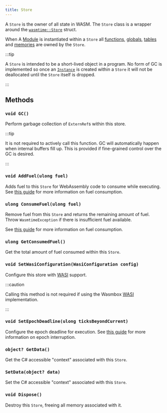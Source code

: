 ```yaml
---
title: Store
---
```


A `Store` is the owner of all state in WASM. The `Store` class is a wrapper around the [`wasmtime::Store`](https://docs.rs/wasmtime/latest/wasmtime/struct.Store.html) struct.

When A [Module](./module.md) is instantiated within a `Store` all [functions](./function.md), [globals](./global.md), [tables](./table.md) and [memories](./memory.md) are owned by the `Store`.

:::tip

A `Store` is intended to be a short-lived object in a program. No form of GC is implemented so once an [`Instance`](./instance.md) is created within a `Store` it will not be deallocated until the `Store` itself is dropped.

:::

## Methods

### `void GC()`

Perform garbage collection of `ExternRef`s within this store.

:::tip

It is not required to actively call this function. GC will automatically happen when internal buffers fill up. This is provided if fine-grained control over the GC is desired.

:::

### `void AddFuel(ulong fuel)`

Adds fuel to this `Store` for WebAssembly code to consume while executing. See [this guide](../../../basics/fuelusage.md) for more information on fuel consumption.

### `ulong ConsumeFuel(ulong fuel)`

Remove fuel from this `Store` and returns the remaining amount of fuel. Throw `WasmtimeException` if there is insufficient fuel available.

See [this guide](../../../basics/fuelusage.md) for more information on fuel consumption.

### `ulong GetConsumedFuel()`

Get the total amount of fuel consumed within this `Store`.

### `void SetWasiConfiguration(WasiConfiguration config)`

Configure this store with [WASI](../../../basics/wasi.md) support.

:::caution

Calling this method is not required if using the Wasmbox [WASI](../../../basics/wasi.md) implementation.

:::

### `void SetEpochDeadline(ulong ticksBeyondCurrent)`

Configure the epoch deadline for execution. See [this guide](../../../basics/epochinterruption.md) for more information on epoch interruption.

### `object? GetData()`

Get the C# accessible "context" associated with this `Store`.

### `SetData(object? data)`

Set the C# accessible "context" associated with this `Store`.

### `void Dispose()`

Destroy this `Store`, freeing all memory associated with it.